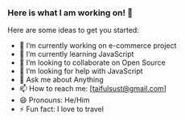 ### Here is what I am working on!  👋


Here are some ideas to get you started:

- 🔭 I’m currently working on e-commerce project 
- 🌱 I’m currently learning JavaScript
- 👯 I’m looking to collaborate on Open Source 
- 🤔 I’m looking for help with JavaScript 
- 💬 Ask me about  Anything 
- 📫 How to reach me: [taifulsust@gmail.com]
- 😄 Pronouns: He/Him 
- ⚡ Fun fact: I love to travel 

